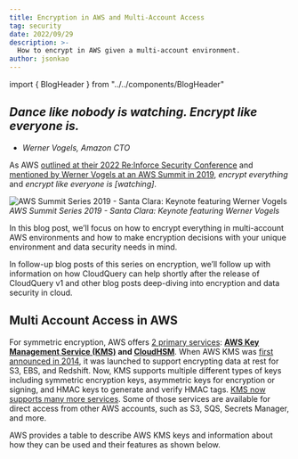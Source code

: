 ```yaml
---
title: Encryption in AWS and Multi-Account Access
tag: security
date: 2022/09/29
description: >-
  How to encrypt in AWS given a multi-account environment.
author: jsonkao
---
```


import { BlogHeader } from "../../components/BlogHeader"

<BlogHeader/>

## *Dance like nobody is watching. Encrypt like everyone is.*

 - *Werner Vogels, Amazon CTO*

As AWS [outlined at their 2022 Re:Inforce Security Conference](https://www.youtube.com/watch?v=PPunA7tPMyk&t=3062s) and [mentioned by Werner Vogels at an AWS Summit in 2019](https://youtu.be/vWfkbGF6fiA?t=4339), *encrypt everything* and *encrypt like everyone is [watching]*.  

![**AWS Summit Series 2019 - Santa Clara: Keynote featuring Werner Vogels**](/images/blog/aws-encryption-and-multi-account-access/encrypt-like-watching.png)
*AWS Summit Series 2019 - Santa Clara: Keynote featuring Werner Vogels*

In this blog post, we’ll focus on how to encrypt everything in multi-account AWS environments and how to make encryption decisions with your unique environment and data security needs in mind.

In follow-up blog posts of this series on encryption, we’ll follow up with information on how CloudQuery can help shortly after the release of CloudQuery v1 and other blog posts deep-diving into encryption and data security in cloud.

## Multi Account Access in AWS

For symmetric encryption, AWS offers [2 primary services](https://docs.aws.amazon.com/crypto/latest/userguide/awscryp-service-toplevel.html): **[AWS Key Management Service (KMS)](https://docs.aws.amazon.com/crypto/latest/userguide/awscryp-service-toplevel.html) and [CloudHSM](https://aws.amazon.com/cloudhsm/)**. When AWS KMS was [first announced in 2014](https://aws.amazon.com/blogs/aws/new-key-management-service/), it was launched to support encrypting data at rest for S3, EBS, and Redshift. Now, KMS supports multiple different types of keys including symmetric encryption keys, asymmetric keys for encryption or signing, and HMAC keys to generate and verify HMAC tags. [KMS now supports many more services](https://aws.amazon.com/kms/features/#AWS_Service_Integration).  Some of those services are available for direct access from other AWS accounts, such as S3, SQS, Secrets Manager, and more.

AWS provides a table to describe AWS KMS keys and information about how they can be used and their features as shown below. 